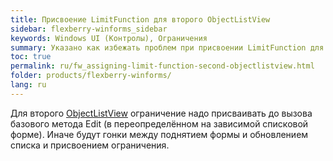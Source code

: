 ```yaml
---
title: Присвоение LimitFunction для второго ObjectListView
sidebar: flexberry-winforms_sidebar
keywords: Windows UI (Контролы), Ограничения
summary: Указано как избежать проблем при присвоении LimitFunction для второго ObjectListView
toc: true
permalink: ru/fw_assigning-limit-function-second-objectlistview.html
folder: products/flexberry-winforms/
lang: ru
---
```


Для второго [ObjectListView](fw_objectlistview.html) ограничение надо присваивать до вызова базового метода Edit (в переопределённом на зависимой списковой форме). Иначе будут гонки между поднятием формы и обновлением списка и присвоением ограничения.